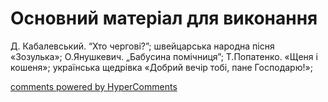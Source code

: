 <div id="hypercomments_widget" class="js-hypercomments-widget invisible"></div>


# Основний матеріал для виконання

Д. Кабалевський.  “Хто чергові?”; швейцарська народна пісня «Зозулька»; О.Янушкевич. „Бабусина помічниця”; Т.Попатенко. «Щеня і кошеня»; українська щедрівка «Добрий вечір тобі, пане Господарю!»;  

<div class="js-hypercomments-container">
    <a href="http://hypercomments.com" class="hc-link" title="comments widget">comments powered by HyperComments</a>
</div>